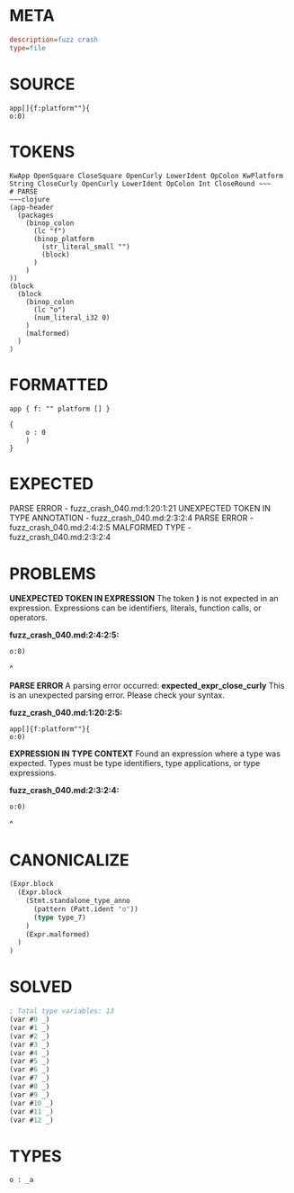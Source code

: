 # META
~~~ini
description=fuzz crash
type=file
~~~
# SOURCE
~~~roc
app[]{f:platform""}{
o:0)
~~~
# TOKENS
~~~text
KwApp OpenSquare CloseSquare OpenCurly LowerIdent OpColon KwPlatform String CloseCurly OpenCurly LowerIdent OpColon Int CloseRound ~~~
# PARSE
~~~clojure
(app-header
  (packages
    (binop_colon
      (lc "f")
      (binop_platform
        (str_literal_small "")
        (block)
      )
    )
))
(block
  (block
    (binop_colon
      (lc "o")
      (num_literal_i32 0)
    )
    (malformed)
  )
)
~~~
# FORMATTED
~~~roc
app { f: "" platform [] }

{
	o : 0
	)
}
~~~
# EXPECTED
PARSE ERROR - fuzz_crash_040.md:1:20:1:21
UNEXPECTED TOKEN IN TYPE ANNOTATION - fuzz_crash_040.md:2:3:2:4
PARSE ERROR - fuzz_crash_040.md:2:4:2:5
MALFORMED TYPE - fuzz_crash_040.md:2:3:2:4
# PROBLEMS
**UNEXPECTED TOKEN IN EXPRESSION**
The token **)** is not expected in an expression.
Expressions can be identifiers, literals, function calls, or operators.

**fuzz_crash_040.md:2:4:2:5:**
```roc
o:0)
```
   ^


**PARSE ERROR**
A parsing error occurred: **expected_expr_close_curly**
This is an unexpected parsing error. Please check your syntax.

**fuzz_crash_040.md:1:20:2:5:**
```roc
app[]{f:platform""}{
o:0)
```


**EXPRESSION IN TYPE CONTEXT**
Found an expression where a type was expected.
Types must be type identifiers, type applications, or type expressions.

**fuzz_crash_040.md:2:3:2:4:**
```roc
o:0)
```
  ^


# CANONICALIZE
~~~clojure
(Expr.block
  (Expr.block
    (Stmt.standalone_type_anno
      (pattern (Patt.ident "o"))
      (type type_7)
    )
    (Expr.malformed)
  )
)
~~~
# SOLVED
~~~clojure
; Total type variables: 13
(var #0 _)
(var #1 _)
(var #2 _)
(var #3 _)
(var #4 _)
(var #5 _)
(var #6 _)
(var #7 _)
(var #8 _)
(var #9 _)
(var #10 _)
(var #11 _)
(var #12 _)
~~~
# TYPES
~~~roc
o : _a
~~~
